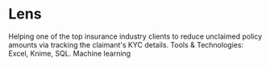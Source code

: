 # Lens
Helping one of the top insurance industry clients to reduce unclaimed policy amounts via tracking the claimant's KYC details. Tools &amp; Technologies: Excel, Knime, SQL. Machine learning
